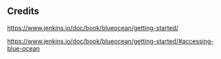 ## Credits
https://www.jenkins.io/doc/book/blueocean/getting-started/

https://www.jenkins.io/doc/book/blueocean/getting-started/#accessing-blue-ocean
